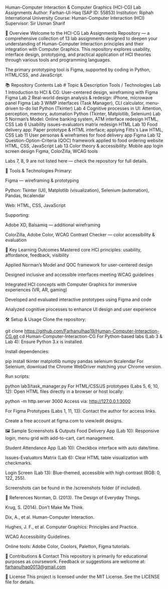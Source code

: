 Human-Computer Interaction & Computer Graphics (HCI-CG) Lab Assignments
Author: Farhan-Ul-Haq (SAP ID: 55853)
Institution: Riphah International University
Course: Human-Computer Interaction (HCI)
Supervisor: Sir Usman Sharif

🚀 Overview
Welcome to the HCI-CG Lab Assignments Repository — a comprehensive collection of 13 lab assignments designed to deepen your understanding of Human-Computer Interaction principles and their integration with Computer Graphics. This repository explores usability, interface design, prototyping, and practical application of HCI theories through various tools and programming languages.

The primary prototyping tool is Figma, supported by coding in Python, HTML/CSS, and JavaScript.

📚 Repository Contents
Lab #	        Topic & Description	Tools / Technologies
Lab 1	        Introduction to HCI & CG: User-centered design, wireframing with Figma	Figma
Lab 2	        Real-world design analysis & redesign: iPhone, microwave panel	Figma
Lab 3	        WIMP interfaces (Task Manager), CLI calculator, menu-driven to-do list	Python (Tkinter)
Lab 4	        Cognitive processes in UI: Attention, perception, memory, automation	Python (Tkinter, Matplotlib, Selenium)
Lab 5	        Norman’s Model: Online banking system, ATM interface redesign	HTML, CSS
Lab 6	        Usability issues-evaluators matrix redesign	HTML
Lab 10	      Food delivery app: Paper prototype & HTML interface; applying Fitts's Law	HTML, CSS
Lab 11	      User personas & wireframes for food delivery app	Figma
Lab 12	      Question-Option-Criteria (QOC) framework applied to food ordering website	HTML, CSS, JavaScript
Lab 13	     Color theory & accessibility: Mobile app login screen design	Figma, ColorZilla, WCAG tools

Labs 7, 8, 9 are not listed here — check the repository for full details.

🔧 Tools & Technologies
Primary:

Figma — wireframing & prototyping

Python: Tkinter (UI), Matplotlib (visualization), Selenium (automation), Pandas, tkcalendar

Web: HTML, CSS, JavaScript

Supporting:

Adobe XD, Balsamiq — additional wireframing

ColorZilla, Adobe Color, WCAG Contrast Checker — color accessibility & evaluation

🎯 Key Learning Outcomes
Mastered core HCI principles: usability, affordance, feedback, visibility

Applied Norman’s Model and QOC framework for user-centered design

Designed inclusive and accessible interfaces meeting WCAG guidelines

Integrated HCI concepts with Computer Graphics for immersive experiences (VR, AR, gaming)

Developed and evaluated interactive prototypes using Figma and code

Analyzed cognitive processes to enhance UI design and user experience

🛠️ Setup & Usage
Clone the repository:

git clone https://github.com/Farhanulhaq19/Human-Computer-Interaction-CG.git
cd Human-Computer-Interaction-CG
For Python-based labs (Lab 3 & Lab 4):
Ensure Python 3.x is installed.

Install dependencies:


pip install tkinter matplotlib numpy pandas selenium tkcalendar
For Selenium, download the Chrome WebDriver matching your Chrome version.

Run scripts:


python lab3/task_manager.py
For HTML/CSS/JS prototypes (Labs 5, 6, 10, 12):
Open HTML files directly in a browser or host locally:


python -m http.server 3000
Access via: http://127.0.0.1:3000

For Figma Prototypes (Labs 1, 11, 13):
Contact the author for access links.

Create a free account at figma.com to view/edit designs.

🖼️ Sample Screenshots & Outputs
Food Delivery App (Lab 10): Responsive login, menu grid with add-to-cart, cart management.

Student Attendance App (Lab 10): Checkbox interface with auto date/time.

Issues-Evaluators Matrix (Lab 6): Clear HTML table visualization with checkmarks.

Login Screen (Lab 13): Blue-themed, accessible with high contrast (RGB: 0, 122, 255).

Screenshots can be found in the /screenshots folder (if included).

📖 References
Norman, D. (2013). The Design of Everyday Things.

Krug, S. (2014). Don’t Make Me Think.

Dix, A., et al. Human-Computer Interaction.

Hughes, J. F., et al. Computer Graphics: Principles and Practice.

WCAG Accessibility Guidelines.

Online tools: Adobe Color, Coolors, Paletton, Figma tutorials.

🤝 Contributions & Contact
This repository is primarily for educational purposes as coursework.
Feedback or suggestions are welcome at: farhanulhaq0013@gmail.com

📜 License
This project is licensed under the MIT License. See the LICENSE file for details.

